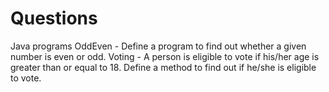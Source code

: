 # Questions
Java programs
OddEven - Define a program to find out whether a given number is even or odd.
Voting - A person is eligible to vote if his/her age is greater than or equal to 18. Define a method to find out if he/she is eligible to vote.
